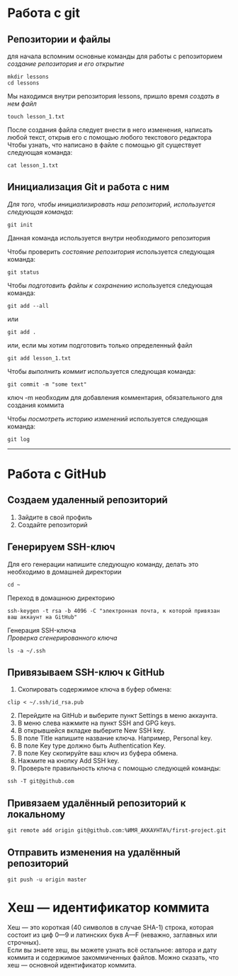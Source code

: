 # Работа с git
## Репозитории и файлы
для начала вспомним основные команды для работы с репозиторием  
_создание репозитория и его открытие_  
~~~
mkdir lessons
cd lessons
~~~

Мы находимся внутри репозитория lessons, пришло время _создать в нем файл_  
~~~
touch lesson_1.txt
~~~

После создания файла следует внести в него изменения, написать любой текст, открыв его с помощью любого текстового редактора  
Чтобы узнать, что написано в файле с помощью git существует следующая команда:
~~~
cat lesson_1.txt
~~~
## Инициализация Git и работа с ним  

_Для того, чтобы инициализировать наш репозиторий, используется следующая команда_:
~~~
git init
~~~
Данная команда используется внутри необходимого репозитория  

Чтобы проверить _состояние репозитория_ используется следующая команда:
~~~
git status
~~~

Чтобы _подготовить файлы к сохранению_ используется следующая команда:
~~~
git add --all
~~~
или
~~~
git add .
~~~
или, если мы хотим подготовить только определенный файл
~~~
git add lesson_1.txt
~~~

Чтобы _выполнить коммит_ используется следующая команда:
~~~
git commit -m "some text"
~~~
ключ -m необходим для добавления комментария, обязательного для создания коммита

Чтобы _посмотреть историю изменений_ используется следующая команда:
~~~
git log
~~~
---

# Работа с GitHub
## Создаем удаленный репозиторий
1. Зайдите в свой профиль  
2. Создайте репозиторий  
## Генерируем SSH-ключ
Для его генерации напишите следующую команду, делать это необходимо в домашней директории
~~~
cd ~
~~~
Переход в домашнюю директорию  
~~~
ssh-keygen -t rsa -b 4096 -C "электронная почта, к которой привязан ваш аккаунт на GitHub"
~~~
Генерация SSH-ключа  
_Проверка сгенерированного ключа_
~~~
ls -a ~/.ssh
~~~
## Привязываем SSH-ключ к GitHub
1. Скопировать содержимое ключа в буфер обмена:
~~~
clip < ~/.ssh/id_rsa.pub
~~~
2. Перейдите на GitHub и выберите пункт Settings в меню аккаунта.  
3. В меню слева нажмите на пункт SSH and GPG keys.  
4. В открывшейся вкладке выберите New SSH key.  
5. В поле Title напишите название ключа. Например, Personal key.  
6. В поле Key type должно быть Authentication Key.  
7. В поле Key скопируйте ваш ключ из буфера обмена.  
8. Нажмите на кнопку Add SSH key.  
9. Проверьте правильность ключа с помощью следующей команды:
~~~
ssh -T git@github.com
~~~
## Привязаем удалённый репозиторий к локальному 
~~~
git remote add origin git@github.com:%ИМЯ_АККАУНТА%/first-project.git
~~~

## Отправить изменения на удалённый репозиторий
~~~
git push -u origin master
~~~
# Хеш — идентификатор коммита
Хеш — это короткая (40 символов в случае SHA-1) строка, которая состоит из циф 0—9 и латинских букв A—F (неважно, заглавных или строчных).  
Если вы знаете хеш, вы можете узнать всё остальное: автора и дату коммита и содержимое закоммиченных файлов. Можно сказать, что хеш — основной идентификатор коммита.


